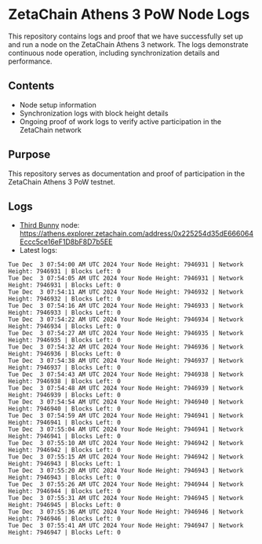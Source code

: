 # ZetaChain Athens 3 PoW Node Logs
This repository contains logs and proof that we have successfully set up and run a node on the ZetaChain Athens 3 network. The logs demonstrate continuous node operation, including synchronization details and performance.

## Contents
- Node setup information
- Synchronization logs with block height details
- Ongoing proof of work logs to verify active participation in the ZetaChain network

## Purpose
This repository serves as documentation and proof of participation in the ZetaChain Athens 3 PoW testnet.

## Logs

- [Third Bunny](https://thirdbunny.xyz/) node: https://athens.explorer.zetachain.com/address/0x225254d35dE666064Eccc5ce16eF1D8bF8D7b5EE
- Latest logs:
```
Tue Dec  3 07:54:00 AM UTC 2024 Your Node Height: 7946931 | Network Height: 7946931 | Blocks Left: 0
Tue Dec  3 07:54:05 AM UTC 2024 Your Node Height: 7946931 | Network Height: 7946931 | Blocks Left: 0
Tue Dec  3 07:54:11 AM UTC 2024 Your Node Height: 7946932 | Network Height: 7946932 | Blocks Left: 0
Tue Dec  3 07:54:16 AM UTC 2024 Your Node Height: 7946933 | Network Height: 7946933 | Blocks Left: 0
Tue Dec  3 07:54:22 AM UTC 2024 Your Node Height: 7946934 | Network Height: 7946934 | Blocks Left: 0
Tue Dec  3 07:54:27 AM UTC 2024 Your Node Height: 7946935 | Network Height: 7946935 | Blocks Left: 0
Tue Dec  3 07:54:32 AM UTC 2024 Your Node Height: 7946936 | Network Height: 7946936 | Blocks Left: 0
Tue Dec  3 07:54:38 AM UTC 2024 Your Node Height: 7946937 | Network Height: 7946937 | Blocks Left: 0
Tue Dec  3 07:54:43 AM UTC 2024 Your Node Height: 7946938 | Network Height: 7946938 | Blocks Left: 0
Tue Dec  3 07:54:48 AM UTC 2024 Your Node Height: 7946939 | Network Height: 7946939 | Blocks Left: 0
Tue Dec  3 07:54:54 AM UTC 2024 Your Node Height: 7946940 | Network Height: 7946940 | Blocks Left: 0
Tue Dec  3 07:54:59 AM UTC 2024 Your Node Height: 7946941 | Network Height: 7946941 | Blocks Left: 0
Tue Dec  3 07:55:04 AM UTC 2024 Your Node Height: 7946941 | Network Height: 7946941 | Blocks Left: 0
Tue Dec  3 07:55:10 AM UTC 2024 Your Node Height: 7946942 | Network Height: 7946942 | Blocks Left: 0
Tue Dec  3 07:55:15 AM UTC 2024 Your Node Height: 7946942 | Network Height: 7946943 | Blocks Left: 1
Tue Dec  3 07:55:20 AM UTC 2024 Your Node Height: 7946943 | Network Height: 7946943 | Blocks Left: 0
Tue Dec  3 07:55:26 AM UTC 2024 Your Node Height: 7946944 | Network Height: 7946944 | Blocks Left: 0
Tue Dec  3 07:55:31 AM UTC 2024 Your Node Height: 7946945 | Network Height: 7946945 | Blocks Left: 0
Tue Dec  3 07:55:36 AM UTC 2024 Your Node Height: 7946946 | Network Height: 7946946 | Blocks Left: 0
Tue Dec  3 07:55:41 AM UTC 2024 Your Node Height: 7946947 | Network Height: 7946947 | Blocks Left: 0
```
